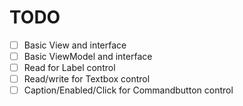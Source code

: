 # TODO

- [ ] Basic View and interface
- [ ] Basic ViewModel and interface 
- [ ] Read for Label control
- [ ] Read/write for Textbox control
- [ ] Caption/Enabled/Click for Commandbutton control